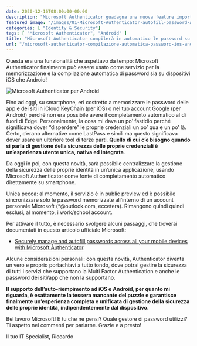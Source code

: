 ```yaml
---
date: 2020-12-16T08:00:00-00:00
description: "Microsoft Authenticator guadagna una nuova feature importantissima: potrà compilare automaticamente le password su smartphone iOS e Android."
featured_image: "/images/01-Microsoft-Authenticator-autofill-password-Android.jpg"
categories: [ "Identity & Security"]
tags: [ "Microsoft Authenticator", "Android" ]
title: "Microsoft Authenticator compilerà in automatico le password su iOS e Android (public preview)"
url: "/microsoft-authenticator-compilazione-automatica-password-ios-android"
---
```

Questa era una funzionalità che aspettavo da tempo: Microsoft Authenticator finalmente può essere usato come servizio per la memorizzazione e la compilazione automatica di password sia su dispositivi iOS che Android!

![Microsoft Authenticator per Android](/images/01-Microsoft-Authenticator-autofill-password-Android.jpg)

Fino ad oggi, su smartphone, eri costretto a memorizzare le password delle app e dei siti in iCloud KeyChain (per iOS) o nel tuo account Google (per Android) perché non era possibile avere il completamento automatico al di fuori di Edge. Personalmente, la cosa mi dava un po’ fastidio perché significava dover “disperdere” le proprie credenziali un po’ qua e un po’ là. Certo, c’erano alternative come LastPass e simili ma questo significava dover usare un ulteriore tool di terze parti. **Quello di cui c’è bisogno quando si parla di gestione della sicurezza delle proprie credenziali è un’esperienza utente unica, nativa ed integrata**.

Da oggi in poi, con questa novità, sarà possibile centralizzare la gestione della sicurezza delle proprie identità in un’unica applicazione, usando Microsoft Authenticator come fonte di completamento automatico direttamente su smartphone.

Unica pecca: al momento, il servizio è in public preview ed è possibile sincronizzare solo le password memorizzate all’interno di un account personale Microsoft (*@outlook.com, eccetera). Rimangono quindi quindi esclusi, al momento, i work/school account.

Per attivare il tutto, è necessario svolgere alcuni passaggi, che troverai documentati in questo articolo ufficiale Microsoft:
- [Securely manage and autofill passwords across all your mobile devices with Microsoft Authenticator](https://techcommunity.microsoft.com/t5/azure-active-directory-identity/securely-manage-and-autofill-passwords-across-all-your-mobile/ba-p/1751710)

Alcune considerazioni personali: con questa novità, Authenticator diventa un vero e proprio portachiavi a tutto tondo, dove potrai gestire la sicurezza di tutti i servizi che supportano la Multi Factor Authentication e anche le password dei siti/app che non la supportano.

**Il supporto dell’auto-riempimento ad iOS e Android, per quanto mi riguarda, è esattamente la tessera mancante del puzzle e garantisce finalmente un’esperienza completa e unificata di gestione della sicurezza delle proprie identità, indipendentemente dal dispositivo.**

Bel lavoro Microsoft! E tu che ne pensi? Quale gestore di password utilizzi? Ti aspetto nei commenti per parlarne. Grazie e a presto!

Il tuo IT Specialist, Riccardo